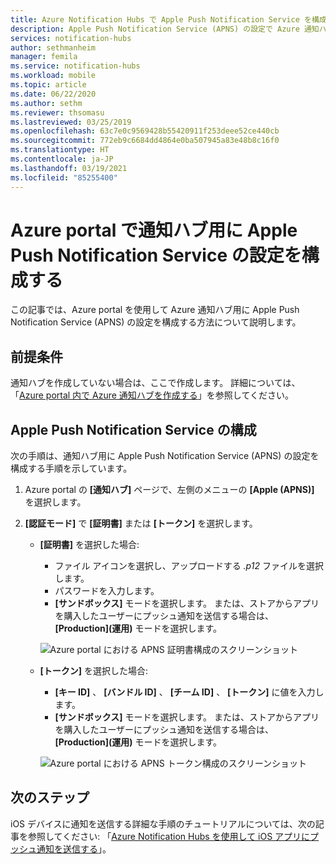 ```yaml
---
title: Azure Notification Hubs で Apple Push Notification Service を構成する | Microsoft Docs
description: Apple Push Notification Service (APNS) の設定で Azure 通知ハブを構成する方法について説明します。
services: notification-hubs
author: sethmanheim
manager: femila
ms.service: notification-hubs
ms.workload: mobile
ms.topic: article
ms.date: 06/22/2020
ms.author: sethm
ms.reviewer: thsomasu
ms.lastreviewed: 03/25/2019
ms.openlocfilehash: 63c7e0c9569428b55420911f253deee52ce440cb
ms.sourcegitcommit: 772eb9c6684dd4864e0ba507945a83e48b8c16f0
ms.translationtype: HT
ms.contentlocale: ja-JP
ms.lasthandoff: 03/19/2021
ms.locfileid: "85255400"
---
```

# <a name="configure-apple-push-notification-service-settings-for-a-notification-hub-in-the-azure-portal"></a>Azure portal で通知ハブ用に Apple Push Notification Service の設定を構成する

この記事では、Azure portal を使用して Azure 通知ハブ用に Apple Push Notification Service (APNS) の設定を構成する方法について説明します。

## <a name="prerequisites"></a>前提条件

通知ハブを作成していない場合は、ここで作成します。 詳細については、「[Azure portal 内で Azure 通知ハブを作成する](create-notification-hub-portal.md)」を参照してください。

## <a name="configure-apple-push-notification-service"></a>Apple Push Notification Service の構成

次の手順は、通知ハブ用に Apple Push Notification Service (APNS) の設定を構成する手順を示しています。

1. Azure portal の **[通知ハブ]** ページで、左側のメニューの **[Apple (APNS)]** を選択します。

1. **[認証モード]** で **[証明書]** または **[トークン]** を選択します。

   - **[証明書]** を選択した場合:
      - ファイル アイコンを選択し、アップロードする *.p12* ファイルを選択します。
      - パスワードを入力します。
      - **[サンドボックス]** モードを選択します。 または、ストアからアプリを購入したユーザーにプッシュ通知を送信する場合は、 **[Production]\(運用\)** モードを選択します。

     ![Azure portal における APNS 証明書構成のスクリーンショット](./media/configure-apple-push-notification-service/notification-hubs-apple-config-cert.png)

   - **[トークン]** を選択した場合:
      - **[キー ID]** 、 **[バンドル ID]** 、 **[チーム ID]** 、 **[トークン]** に値を入力します。
      - **[サンドボックス]** モードを選択します。 または、ストアからアプリを購入したユーザーにプッシュ通知を送信する場合は、 **[Production]\(運用\)** モードを選択します。

     ![Azure portal における APNS トークン構成のスクリーンショット](./media/configure-apple-push-notification-service/notification-hubs-apple-config-token.png)

## <a name="next-steps"></a>次のステップ

iOS デバイスに通知を送信する詳細な手順のチュートリアルについては、次の記事を参照してください: 「[Azure Notification Hubs を使用して iOS アプリにプッシュ通知を送信する](ios-sdk-get-started.md)」。
